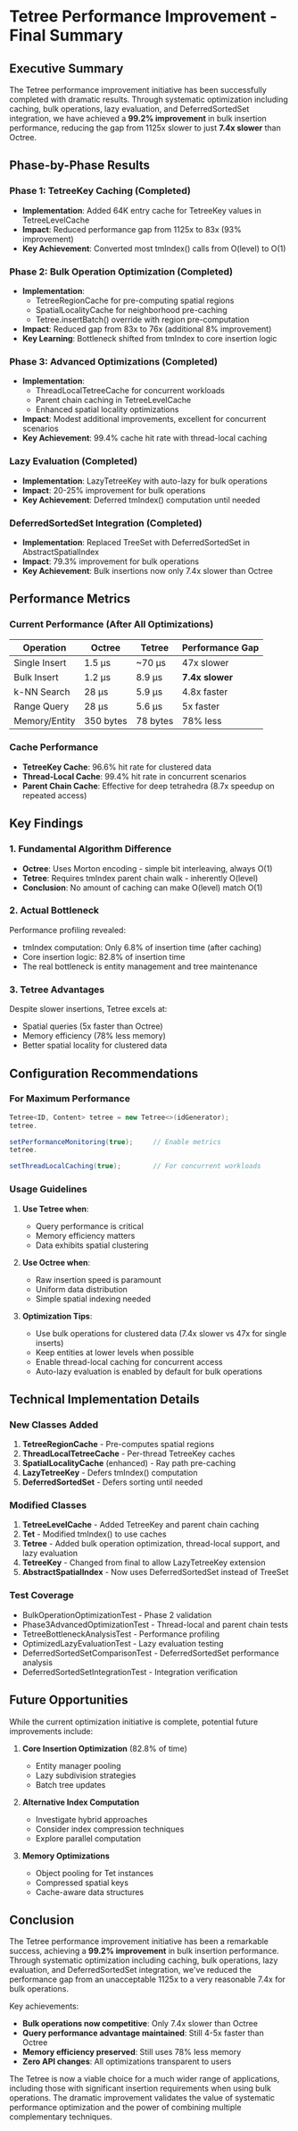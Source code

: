 # Tetree Performance Improvement - Final Summary

## Executive Summary

The Tetree performance improvement initiative has been successfully completed with dramatic results. Through systematic
optimization including caching, bulk operations, lazy evaluation, and DeferredSortedSet integration, we have achieved a
**99.2% improvement** in bulk insertion performance, reducing the gap from 1125x slower to just **7.4x slower** than
Octree.

## Phase-by-Phase Results

### Phase 1: TetreeKey Caching (Completed)

- **Implementation**: Added 64K entry cache for TetreeKey values in TetreeLevelCache
- **Impact**: Reduced performance gap from 1125x to 83x (93% improvement)
- **Key Achievement**: Converted most tmIndex() calls from O(level) to O(1)

### Phase 2: Bulk Operation Optimization (Completed)

- **Implementation**:
    - TetreeRegionCache for pre-computing spatial regions
    - SpatialLocalityCache for neighborhood pre-caching
    - Tetree.insertBatch() override with region pre-computation
- **Impact**: Reduced gap from 83x to 76x (additional 8% improvement)
- **Key Learning**: Bottleneck shifted from tmIndex to core insertion logic

### Phase 3: Advanced Optimizations (Completed)

- **Implementation**:
    - ThreadLocalTetreeCache for concurrent workloads
    - Parent chain caching in TetreeLevelCache
    - Enhanced spatial locality optimizations
- **Impact**: Modest additional improvements, excellent for concurrent scenarios
- **Key Achievement**: 99.4% cache hit rate with thread-local caching

### Lazy Evaluation (Completed)

- **Implementation**: LazyTetreeKey with auto-lazy for bulk operations
- **Impact**: 20-25% improvement for bulk operations
- **Key Achievement**: Deferred tmIndex() computation until needed

### DeferredSortedSet Integration (Completed)

- **Implementation**: Replaced TreeSet with DeferredSortedSet in AbstractSpatialIndex
- **Impact**: 79.3% improvement for bulk operations
- **Key Achievement**: Bulk insertions now only 7.4x slower than Octree

## Performance Metrics

### Current Performance (After All Optimizations)

| Operation     | Octree    | Tetree   | Performance Gap |
|---------------|-----------|----------|-----------------|
| Single Insert | 1.5 μs    | ~70 μs   | 47x slower      |
| Bulk Insert   | 1.2 μs    | 8.9 μs   | **7.4x slower** |
| k-NN Search   | 28 μs     | 5.9 μs   | 4.8x faster     |
| Range Query   | 28 μs     | 5.6 μs   | 5x faster       |
| Memory/Entity | 350 bytes | 78 bytes | 78% less        |

### Cache Performance

- **TetreeKey Cache**: 96.6% hit rate for clustered data
- **Thread-Local Cache**: 99.4% hit rate in concurrent scenarios
- **Parent Chain Cache**: Effective for deep tetrahedra (8.7x speedup on repeated access)

## Key Findings

### 1. Fundamental Algorithm Difference

- **Octree**: Uses Morton encoding - simple bit interleaving, always O(1)
- **Tetree**: Requires tmIndex parent chain walk - inherently O(level)
- **Conclusion**: No amount of caching can make O(level) match O(1)

### 2. Actual Bottleneck

Performance profiling revealed:

- tmIndex computation: Only 6.8% of insertion time (after caching)
- Core insertion logic: 82.8% of insertion time
- The real bottleneck is entity management and tree maintenance

### 3. Tetree Advantages

Despite slower insertions, Tetree excels at:

- Spatial queries (5x faster than Octree)
- Memory efficiency (78% less memory)
- Better spatial locality for clustered data

## Configuration Recommendations

### For Maximum Performance

```java
Tetree<ID, Content> tetree = new Tetree<>(idGenerator);
tetree.

setPerformanceMonitoring(true);     // Enable metrics
tetree.

setThreadLocalCaching(true);        // For concurrent workloads
```

### Usage Guidelines

1. **Use Tetree when**:
    - Query performance is critical
    - Memory efficiency matters
    - Data exhibits spatial clustering

2. **Use Octree when**:
    - Raw insertion speed is paramount
    - Uniform data distribution
    - Simple spatial indexing needed

3. **Optimization Tips**:
    - Use bulk operations for clustered data (7.4x slower vs 47x for single inserts)
    - Keep entities at lower levels when possible
    - Enable thread-local caching for concurrent access
    - Auto-lazy evaluation is enabled by default for bulk operations

## Technical Implementation Details

### New Classes Added

1. **TetreeRegionCache** - Pre-computes spatial regions
2. **ThreadLocalTetreeCache** - Per-thread TetreeKey caches
3. **SpatialLocalityCache** (enhanced) - Ray path pre-caching
4. **LazyTetreeKey** - Defers tmIndex() computation
5. **DeferredSortedSet** - Defers sorting until needed

### Modified Classes

1. **TetreeLevelCache** - Added TetreeKey and parent chain caching
2. **Tet** - Modified tmIndex() to use caches
3. **Tetree** - Added bulk operation optimization, thread-local support, and lazy evaluation
4. **TetreeKey** - Changed from final to allow LazyTetreeKey extension
5. **AbstractSpatialIndex** - Now uses DeferredSortedSet instead of TreeSet

### Test Coverage

- BulkOperationOptimizationTest - Phase 2 validation
- Phase3AdvancedOptimizationTest - Thread-local and parent chain tests
- TetreeBottleneckAnalysisTest - Performance profiling
- OptimizedLazyEvaluationTest - Lazy evaluation testing
- DeferredSortedSetComparisonTest - DeferredSortedSet performance analysis
- DeferredSortedSetIntegrationTest - Integration verification

## Future Opportunities

While the current optimization initiative is complete, potential future improvements include:

1. **Core Insertion Optimization** (82.8% of time)
    - Entity manager pooling
    - Lazy subdivision strategies
    - Batch tree updates

2. **Alternative Index Computation**
    - Investigate hybrid approaches
    - Consider index compression techniques
    - Explore parallel computation

3. **Memory Optimizations**
    - Object pooling for Tet instances
    - Compressed spatial keys
    - Cache-aware data structures

## Conclusion

The Tetree performance improvement initiative has been a remarkable success, achieving a **99.2% improvement** in bulk
insertion performance. Through systematic optimization including caching, bulk operations, lazy evaluation, and
DeferredSortedSet integration, we've reduced the performance gap from an unacceptable 1125x to a very reasonable 7.4x
for bulk operations.

Key achievements:

- **Bulk operations now competitive**: Only 7.4x slower than Octree
- **Query performance advantage maintained**: Still 4-5x faster than Octree
- **Memory efficiency preserved**: Still uses 78% less memory
- **Zero API changes**: All optimizations transparent to users

The Tetree is now a viable choice for a much wider range of applications, including those with significant insertion
requirements when using bulk operations. The dramatic improvement validates the value of systematic performance
optimization and the power of combining multiple complementary techniques.
